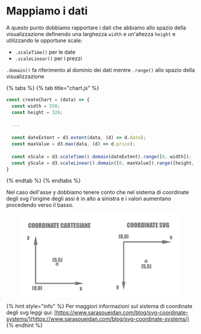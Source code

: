 # Mappiamo i dati

A questo punto dobbiamo rapportare i dati che abbiamo allo spazio della visualizzazione definendo una larghezza `width` e un'altezza `height` e utilizzando le opportune scale:

* `.scaleTime()` per le date
* `.scaleLinear()` per i prezzi

`.domain()` fa riferimento al dominio dei dati mentre `.range()` allo spazio della visualizzazione

{% tabs %}
{% tab title="chart.js" %}
```javascript
const createChart = (data) => {
  const width = 550;
  const height = 320;
  
  ...
  
  const dateExtent = d3.extent(data, (d) => d.date);
  const maxValue = d3.max(data, (d) => d.price);

  const xScale = d3.scaleTime().domain(dateExtent).range([0, width]);
  const yScale = d3.scaleLinear().domain([0, maxValue]).range([height, 0]);
}
```
{% endtab %}
{% endtabs %}

Nel caso dell'asse y dobbiamo tenere conto che nel sistema di coordinate degli svg l'origine degli assi è in alto a sinistra e i valori aumentano procedendo verso il basso.

<figure><img src="../../.gitbook/assets/coordinate-svg.png" alt=""><figcaption></figcaption></figure>

{% hint style="info" %}
Per maggiori informazioni sul sistema di coordinate degli svg leggi qui: [https://www.sarasoueidan.com/blog/svg-coordinate-systems/](https://www.sarasoueidan.com/blog/svg-coordinate-systems/)
{% endhint %}
